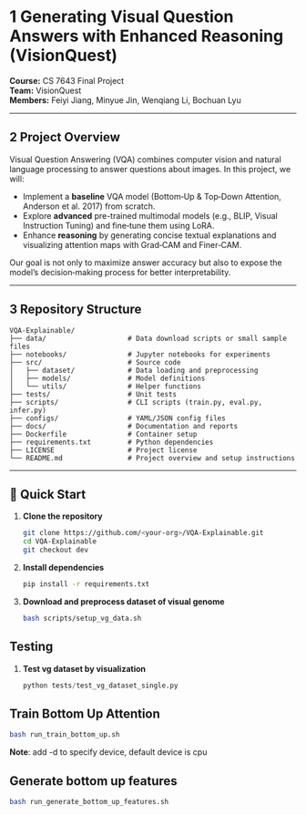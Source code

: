 # 1 Generating Visual Question Answers with Enhanced Reasoning (VisionQuest)

**Course:** CS 7643 Final Project  
**Team:** VisionQuest  
**Members:** Feiyi Jiang, Minyue Jin, Wenqiang Li, Bochuan Lyu

---

## 2 Project Overview

Visual Question Answering (VQA) combines computer vision and natural language processing to answer questions about images. In this project, we will:

- Implement a **baseline** VQA model (Bottom‑Up & Top‑Down Attention, Anderson et al. 2017) from scratch.  
- Explore **advanced** pre-trained multimodal models (e.g., BLIP, Visual Instruction Tuning) and fine‑tune them using LoRA.  
- Enhance **reasoning** by generating concise textual explanations and visualizing attention maps with Grad‑CAM and Finer‑CAM.  

Our goal is not only to maximize answer accuracy but also to expose the model’s decision‑making process for better interpretability.

---

## 3 Repository Structure

    VQA-Explainable/
    ├── data/                    # Data download scripts or small sample files
    ├── notebooks/               # Jupyter notebooks for experiments
    ├── src/                     # Source code
    │   ├── dataset/             # Data loading and preprocessing
    │   ├── models/              # Model definitions
    │   └── utils/               # Helper functions
    ├── tests/                   # Unit tests
    ├── scripts/                 # CLI scripts (train.py, eval.py, infer.py)
    ├── configs/                 # YAML/JSON config files
    ├── docs/                    # Documentation and reports
    ├── Dockerfile               # Container setup
    ├── requirements.txt         # Python dependencies
    ├── LICENSE                  # Project license
    └── README.md                # Project overview and setup instructions

---

## 🚀 Quick Start

1. **Clone the repository**  
   ```bash
   git clone https://github.com/<your-org>/VQA-Explainable.git
   cd VQA-Explainable
   git checkout dev

2. **Install dependencies**
    ```bash
    pip install -r requirements.txt
    ```
3. **Download and preprocess dataset of visual genome**
    ```bash
    bash scripts/setup_vg_data.sh
    ```

## Testing

1. **Test vg dataset by visualization**
    ```python
    python tests/test_vg_dataset_single.py
    ```

## Train Bottom Up Attention
```bash
bash run_train_bottom_up.sh
```
**Note**: add -d to specify device, default device is cpu

## Generate bottom up features
```bash
bash run_generate_bottom_up_features.sh
```
